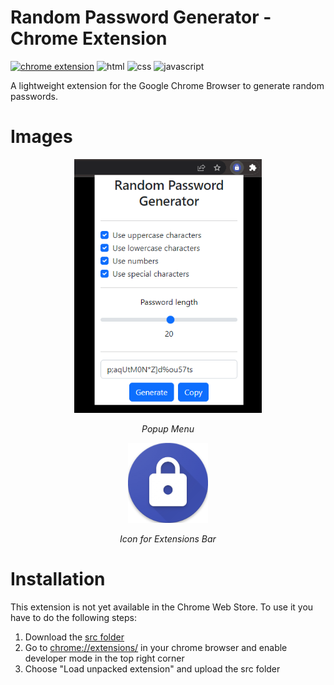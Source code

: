 # Random Password Generator - Chrome Extension

<p align="left">
    <!-- Chrome --->
    <a href="https://www.google.com/intl/en-en/chrome/" target="_blank" rel="noreferrer"> <img src="https://img.shields.io/badge/Google_chrome-4285F4?style=for-the-badge&logo=Google-chrome&logoColor=white" alt="chrome extension"/></a>
    <!-- HTML -->
    <img src="https://img.shields.io/badge/HTML-E34F26?style=for-the-badge&logo=html5&logoColor=white" alt="html"/>
    <!-- CSS -->
    <img src="https://img.shields.io/badge/CSS-239120?&style=for-the-badge&logo=css3&logoColor=white" alt="css"/>
    <!-- JavaScript -->
    <img src="https://img.shields.io/badge/JavaScript-ED8B00?style=for-the-badge&logo=javascript&logoColor=white" alt="javascript"/>
</p>

A lightweight extension for the Google Chrome Browser to generate random passwords.

# Images

<p align="center">
    <p align="center">
        <img src="images/popup.png" alt="icon" style="width: 300px;"/>
    </p>
    <p align="center">
        <i>Popup Menu</i>
    </p>
</p>

<p align="center">
    <p align="center">
        <img src="src/icons/icon_128.png" alt="icon"/>
    </p>
    <p align="center">
        <i>Icon for Extensions Bar</i>
    </p>
</p>

# Installation

This extension is not yet available in the Chrome Web Store. To use it you have to do the following steps:

1. Download the [src folder](src)
2. Go to [chrome://extensions/](chrome://extensions/) in your chrome browser and enable developer mode in the top right corner
3. Choose "Load unpacked extension" and upload the src folder

